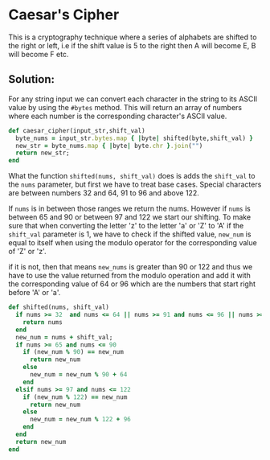 # Caesar's Cipher
This is a cryptography technique where a series of alphabets are shifted to the right or left, i.e if the shift value is 5 to the right then A will become E, B will become F etc.

## Solution: 
For any string input we can convert each character in the string to its ASCII value by using the `#bytes` method. This will return an array of numbers where each number is the corresponding character's ASCII value.
```ruby
def caesar_cipher(input_str,shift_val)
  byte_nums = input_str.bytes.map { |byte| shifted(byte,shift_val) }
  new_str = byte_nums.map { |byte| byte.chr }.join("")
  return new_str;
end
```
What the function `shifted(nums, shift_val)` does is adds the `shift_val` to the `nums` parameter, but first we have to treat base cases. Special characters are between numbers 32 and 64, 91 to 96 and above 122.  

If `nums` is in between those ranges we return the nums. However if `nums` is between 65 and 90 or between 97 and 122 we start our shifting. To make sure that when converting the letter 'z' to the letter 'a' or 'Z' to 'A' if the `shift_val` parameter is 1, we have to check if the shifted value, `new_num` is equal to itself when using the modulo operator for the corresponding value of 'Z' or 'z'.

if it is not, then that means `new_nums` is greater than 90 or 122 and thus we have to use the value returned from the modulo operation and add it with the corresponding value of 64 or 96 which are the numbers that start right before 'A' or 'a'.

```ruby
def shifted(nums, shift_val)
  if nums >= 32  and nums <= 64 || nums >= 91 and nums <= 96 || nums >= 123
    return nums
  end
  new_num = nums + shift_val;
  if nums >= 65 and nums <= 90
    if (new_num % 90) == new_num
      return new_num
    else 
      new_num = new_num % 90 + 64
    end
  elsif nums >= 97 and nums <= 122
    if (new_num % 122) == new_num
      return new_num
    else 
      new_num = new_num % 122 + 96
    end
  end
  return new_num
end
```